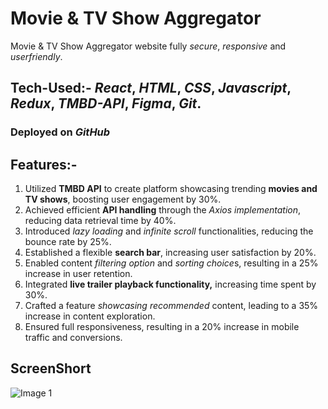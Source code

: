 
# Movie & TV Show Aggregator
Movie & TV Show Aggregator website fully *secure*, *responsive* and *userfriendly*.

## Tech-Used:- *React*, *HTML*, *CSS*, *Javascript*, *Redux*, *TMBD-API*, *Figma*, *Git*.

### Deployed on *GitHub* 

## Features:-
1) Utilized **TMBD API** to create platform showcasing trending **movies and TV shows**, boosting user engagement by 30%.
2) Achieved efficient **API handling** through the *Axios implementation*, reducing data retrieval time by 40%.
3) Introduced *lazy loading* and *infinite scroll* functionalities, reducing the bounce rate by 25%.
4) Established a flexible **search bar**, increasing user satisfaction by 20%.
5) Enabled content *filtering option* and *sorting choice*s, resulting in a 25% increase in user retention.
6) Integrated **live trailer playback functionality,** increasing time spent by 30%.
7) Crafted a feature *showcasing recommended* content, leading to a 35% increase in content exploration.
8) Ensured full responsiveness, resulting in a 20% increase in mobile traffic and conversions.

## ScreenShort
![Image 1](https://github.com/Abhay-Kumar30/Movie-and-TV-Show/assets/166091833/935699cc-6be7-4f11-ac81-36a3c49a1a82)



